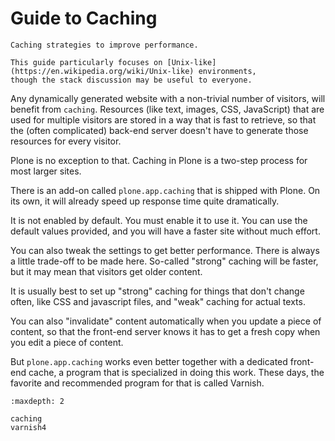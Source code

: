 # Guide to Caching

```{admonition} Description
Caching strategies to improve performance.

This guide particularly focuses on [Unix-like](https://en.wikipedia.org/wiki/Unix-like) environments,
though the stack discussion may be useful to everyone.
```

Any dynamically generated website with a non-trivial number of visitors, will benefit from `caching`.
Resources (like text, images, CSS, JavaScript) that are used for multiple visitors are stored in a way that
is fast to retrieve, so that the (often complicated) back-end server doesn't have to generate those resources for every visitor.

Plone is no exception to that.
Caching in Plone is a two-step process for most larger sites.

There is an add-on called `plone.app.caching` that is shipped with Plone.
On its own, it will already speed up response time quite dramatically.

It is not enabled by default. You must enable it to use it. You can use the default values provided, and you will have a faster site without much effort.

You can also tweak the settings to get better performance. There is always a little trade-off to be made here. So-called "strong" caching will be faster, but it may mean that visitors get older content.

It is usually best to set up "strong" caching for things that don't change often, like CSS and javascript files, and "weak" caching for actual texts.

You can also "invalidate" content automatically when you update a piece of content, so that the front-end server knows it has to get a fresh copy when you edit a piece of content.

But `plone.app.caching` works even better together with a dedicated front-end cache, a program that is specialized in doing this work.
These days, the favorite and recommended program for that is called Varnish.

```{toctree}
:maxdepth: 2

caching
varnish4
```
